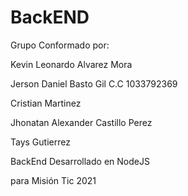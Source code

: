 # BackEND

Grupo Conformado por:

Kevin Leonardo Alvarez Mora

Jerson Daniel Basto Gil C.C 1033792369

Cristian Martinez

Jhonatan Alexander Castillo Perez

Tays Gutierrez


BackEnd Desarrollado en NodeJS 

para Misión Tic 2021



